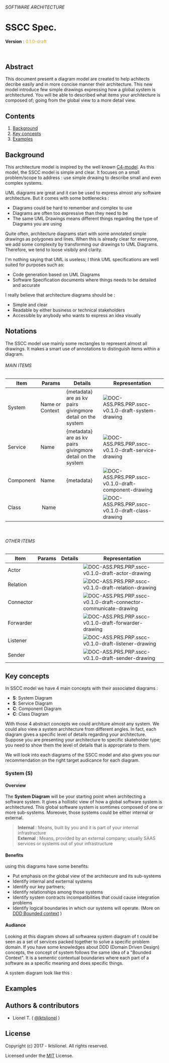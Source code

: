 ###### SOFTWARE ARCHITECTURE
# SSCC Spec.

**Version** : <span style="color:GoldenRod">0.1.0-draft</span>

<br>

## Abstract

This document present a diagram model are created to help achitects decribe easily and in more concise manner their architecture. This new model introduce few simple drawings expressing how a global system is architectured. You will be able to described what items your architecture is composed of; going from the global view to a more detail view.

## Contents

  1. [Background]
  1. [Key concepts]
  1. [Examples]


## Background

This architecture model is inspired by the well known [C4-model](http://c4model.com/). As this model, the SSCC model is simple and clear. It focuses on a small problem/scope to address : use simple drwaing to describe small and even complex systems.

UML diagrams are great and it can be used to express almost any software architecture. But it comes with some bottlenecks :

- Diagrams could be hard to remember and complex to use
- Diagrams are often too expressive than they need to be
- The same UML Drawings means different things regarding the type of Diagrams you are using

Quite often, architecture diagrams start with some annotated simple drawings as polygones and lines.
When this is already clear for everyone, we add some complexity by transforming our drawings to UML Diagrams.
Therefore, we tend to loose visibily and clarity.

I'm nothing saying that UML is useless; I think UML specifications are well suited for purposes such as:

- Code generation based on UML Diagrams
- Software Specification documents where things needs to be detailed and accurate

I really believe that architecture diagrams should be :

- Simple and clear
- Readable by either business or technical stakeholders
- Accessible by anybody who wants to express an idea visually

## Notations

The SSCC model use mainly some rectangles to represent almost all drawings. It makes a smart use of annotations to distinguish items within a diagram.

###### MAIN ITEMS

Item | Params | Details | Representation 
---------|------ |-------|---------
System | Name or Context | {metadata} are as kv pairs<br> givingmore detail on the system | ![DOC-ASS.PRS.PRP.sscc-v0.1.0-draft-system-drawing](./assets/imgs/DOC-ASS.PRS.PRP.sscc-v0.1.0-draft-system-drawing-v1.png) 
Service | Name | {metadata} are as kv pairs<br> givingmore detail on the system | ![DOC-ASS.PRS.PRP.sscc-v0.1.0-draft-service-drawing](./assets/imgs/DOC-ASS.PRS.PRP.sscc-v0.1.0-draft-service-drawing.png)
Component | Name | {metadata}  | ![DOC-ASS.PRS.PRP.sscc-v0.1.0-draft-component-drawing](assets/imgs/DOC-ASS.PRS.PRP.sscc-v0.1.0-draft-component-drawing.png)
Class | Name | |![DOC-ASS.PRS.PRP.sscc-v0.1.0-draft-class-drawing](assets/imgs/DOC-ASS.PRS.PRP.sscc-v0.1.0-draft-class-drawing.png)

<br>

###### OTHER ITEMS 


Item | Params | Details | Representation 
------|-------|----------|---------
Actor | | | ![DOC-ASS.PRS.PRP.sscc-v0.1.0-draft-actor-drawing](assets/imgs/DOC-ASS.PRS.PRP.sscc-v0.1.0-draft-actor-drawing.png)
Relation | | | ![DOC-ASS.PRS.PRP.sscc-v0.1.0-draft-relation-drawing](assets/imgs/DOC-ASS.PRS.PRP.sscc-v0.1.0-draft-relation-drawing.png)
Connector | | | ![DOC-ASS.PRS.PRP.sscc-v0.1.0-draft-connector-communicate-drawing](./assets/imgs/DOC-ASS.PRS.PRP.sscc-v0.1.0-draft-connector-communicate-drawing.png)
Forwarder | | | ![DOC-ASS.PRS.PRP.sscc-v0.1.0-draft-forwarder-drawing](assets/imgs/DOC-ASS.PRS.PRP.sscc-v0.1.0-draft-forwarder-drawing.png)
Listener | | | ![DOC-ASS.PRS.PRP.sscc-v0.1.0-draft-listener-drawing](assets/imgs/DOC-ASS.PRS.PRP.sscc-v0.1.0-draft-listener-drawing.png)
Sender | | | ![DOC-ASS.PRS.PRP.sscc-v0.1.0-draft-sender-drawing](assets/imgs/DOC-ASS.PRS.PRP.sscc-v0.1.0-draft-sender-drawing.png)


## Key concepts

In SSCC model we have 4 main concepts with their associated diagrams : 

- **S**: System Diagram
- **S**: Service Diagram
- **C**: Component Diagram
- **C**: Class Diagram

With those 4 abstract concepts we could architure almost any system. We could also view a system architecture from different angles.
In fact, each diagram gives a specific level of details regarding your architecture. Suppose you are presenting your architecture to specific skateholder type; you need to show them the level of details that is appropriate to them. 

We will look into each diagrams of the SSCC model and also gives you our recommendation on the right target audicance for each diagram. 

 
### System (S)

#### Overview

The **System Diagram** will be your starting point when architecting a software system. It gives a hollistic view of how a global software system is architectured. This global software system is somtimes composed of one or more sub-systems. Moreover, those systems could be either internal or external. 

  > **Internal** : Means, built by you and it is part of your internal infrastructure<br> 
  > **External** : Means, provided by an external company; usually SAAS services or systems out of your infrastructure
  


#### Benefits

using this diagrams have some benefits:

- Put emphasis on the global view of the architecure and its sub-systems
- Identify internal and exrternal systems 
- Identify our key partners; 
- Identify relationships among those systems
- Identify system contracts incompatibilities that could cause integration problems
- Identify logical boundaries in which our systems will operate. (More on [DDD Bounded context](https://codeburst.io/ddd-strategic-patterns-how-to-define-bounded-contexts-2dc70927976e) )


#### Audiance

Looking at this diagram shows all softwarea system diagram of t could be seen as a set of services packed together to solve a specific problem domain. If you have some knowledges about DDD (Domain Driven Design) concepts, the concept of system follows the same idea of a "Bounded Context".
It is a sementic contextual boundaries where each part of a software as a specific meaning and does specific things.

A system diagram look like this : 



## Examples




## Authors & contributors

* Lionel T. ( [@lktslionel](twitter.com/lktslionel) )



## License

Copyright (c) 2017 - lktslionel. All rights reserved.

Licensed under the [MIT](LICENSE) License.




[Background]:         #Background
[Key concepts]:       #Key%20concepts
[Examples]:           #Examples


